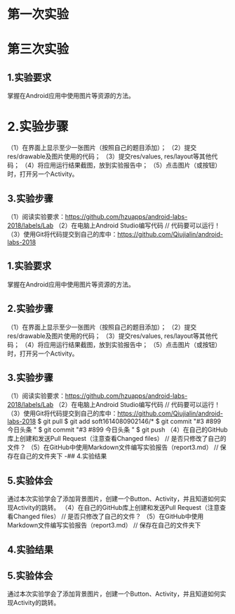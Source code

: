 # 第一次实验
 # 第三次实验
  
 ## 1.实验要求
 掌握在Android应用中使用图片等资源的方法。
 # 2.实验步骤
 （1）在界面上显示至少一张图片（按照自己的题目添加）；
 （2）提交res/drawable及图片使用的代码；
 （3）提交res/values, res/layout等其他代码；
 （4）将应用运行结果截图，放到实验报告中；
 （5）点击图片（或按钮）时，打开另一个Activity。
 ## 3.实验步骤
 （1）阅读实验要求：https://github.com/hzuapps/android-labs-2018/labels/Lab
 （2）在电脑上Android Studio编写代码
 // 代码要可以运行！
 （3）使用Git将代码提交到自己的库中：https://github.com/Qiujialin/android-labs-2018
 ## 1.实验要求
 掌握在Android应用中使用图片等资源的方法。
 ## 2.实验步骤
 （1）在界面上显示至少一张图片（按照自己的题目添加）；
 （2）提交res/drawable及图片使用的代码；
 （3）提交res/values, res/layout等其他代码；
 （4）将应用运行结果截图，放到实验报告中；
 （5）点击图片（或按钮）时，打开另一个Activity。
 ## 3.实验步骤
 （1）阅读实验要求：https://github.com/hzuapps/android-labs-2018/labels/Lab
 （2）在电脑上Android Studio编写代码
 // 代码要可以运行！
 （3）使用Git将代码提交到自己的库中：https://github.com/Qiujialin/android-labs-2018
  $ git pull
  $ git add soft1614080902146/*
 $ git commit "#3 #899 今日头条 "
 $ git commit "#3 #899 今日头条 "
  $ git push
 （4）在自己的GitHub库上创建和发送Pull Request（注意查看Changed files）
 // 是否只修改了自己的文件？
 （5）在GitHub中使用Markdown文件编写实验报告（report3.md）
 // 保存在自己的文件夹下
 -## 4.实验结果
 
 ## 5.实验体会
 通过本次实验学会了添加背景图片，创建一个Button、Activity，并且知道如何实现Activity的跳转。
 （4）在自己的GitHub库上创建和发送Pull Request（注意查看Changed files）
 // 是否只修改了自己的文件？
 （5）在GitHub中使用Markdown文件编写实验报告（report3.md）
 // 保存在自己的文件夹下
 ## 4.实验结果
 
 ## 5.实验体会
 通过本次实验学会了添加背景图片，创建一个Button、Activity，并且知道如何实现Activity的跳转。
